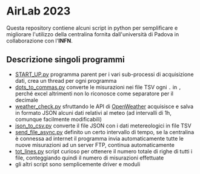 # AirLab 2023
 Questa repository contiene alcuni script in python per semplificare e migliorare l'utilizzo della centralina fornita dall'università di Padova in collaborazione con l'**INFN**.
 
 ## Descrizione singoli programmi
- [START_UP.py](https://github.com/Albe-05/AirLab-2023/blob/main/START_UP.py) programma parent per i vari sub-processi di acquisizione dati, crea un thread per ogni programma
- [dots_to_commas.py](https://github.com/Albe-05/AirLab-2023/blob/main/dots_to_commas.py) converte le misurazioni nei file TSV ogni ```.``` in ```,``` perché excel altrimenti non lo riconosce come separatore per il decimale
- [weather_check.py](https://github.com/Albe-05/AirLab-2023/blob/main/weather_check.py) sfruttando le API di [OpenWeather](https://openweathermap.org/api) acquisisce e salva in formato JSON alcuni dati relativi al meteo (ad intervalli di 1h, comunque facilmente modificabili)
- [json_to_csv.py](https://github.com/Albe-05/AirLab-2023/blob/main/json_to_csv.py) converte il file JSON con i dati metereologici in file TSV
- [send_file_async.py](https://github.com/Albe-05/AirLab-2023/blob/main/send_file_async.py) definito un certo intervallo di tempo, se la centralina è connessa ad internet il programma invia automaticamente tutte le nuove misurazioni ad un server FTP, continua automaticamente
- [tot_lines.py](https://github.com/Albe-05/AirLab-2023/blob/main/tot_lines.py) script curioso per ottenere il numero totale di righe di tutti i file, conteggiando quindi il numero di misurazioni effettuate
- gli altri script sono semplicemente driver e moduli
